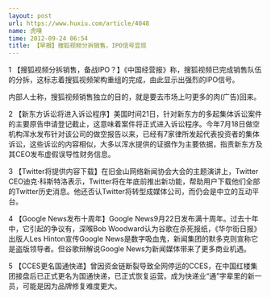 ```yaml
---
layout: post
url: https://www.huxiu.com/article/4048
name: 虎嗅
time: 2012-09-24 06:54
title: 【早报】搜狐视频分拆销售，IPO信号显现
---
```

1 【搜狐视频分拆销售，备战IPO？】《中国经营报》称，搜狐视频已完成销售队伍的分拆，这标志着搜狐视频架构重组的完成，由此显示出强烈的IPO信号。

内部人士称，搜狐视频销售独立的目的，就是要去市场上叼更多的肉(广告)回来。

2 【新东方诉讼将进入诉讼程序】美国时间21日，针对新东方的多起集体诉讼案件的主要原告申请登记截止，这意味着案件将正式进入诉讼程序。今年7月18日做空机构浑水发布针对该公司的做空报告以来，已经有7家律所发起代表投资者的集体诉讼，这些诉讼的内容相似，大多以浑水提供的证据作为主要依据，指责新东方及其CEO发布虚假误导性财务信息。

3 【Twitter将提供内容下载】在旧金山网络新闻协会大会的主题演讲上，Twitter CEO迪克·科斯特洛表示，Twitter将在年底前推出新功能，帮助用户下载他们全部的Twitter历史消息。他还否认Twitter将转型成媒体公司，而仍会是中立的互动平台。

4 【Google News发布十周年】Google News9月22日发布满十周年。过去十年中，它引起的争议有，深喉Bob Woodward认为谷歌在杀死报纸，《华尔街日报》出版人Les Hinton宣传Google News是数字吸血鬼，新闻集团的默多克则宣称它是盗版领导者。但谷歌辩解说Google News为新闻媒体带来了更多商业机遇。

5 【CCES更名国通快递】曾因资金链断裂导致全网停运的CCES，在中国红楼集团接盘后已正式更名为国通快递，已正式恢复运营。成为快递业“通”字辈里的新一员，可能是因为品牌修复难度更大。

